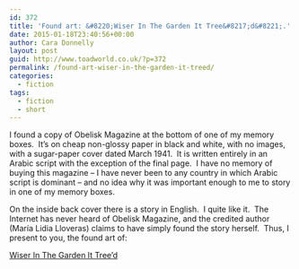 ```yaml
---
id: 372
title: 'Found art: &#8220;Wiser In The Garden It Tree&#8217;d&#8221;.'
date: 2015-01-18T23:40:56+00:00
author: Cara Donnelly
layout: post
guid: http://www.toadworld.co.uk/?p=372
permalink: /found-art-wiser-in-the-garden-it-treed/
categories:
  - fiction
tags:
  - fiction
  - short
---
```

I found a copy of Obelisk Magazine at the bottom of one of my memory boxes.  It&#8217;s on cheap non-glossy paper in black and white, with no images, with a sugar-paper cover dated March 1941.  It is written entirely in an Arabic script with the exception of the final page.  I have no memory of buying this magazine &#8211; I have never been to any country in which Arabic script is dominant &#8211; and no idea why it was important enough to me to story in one of my memory boxes.

On the inside back cover there is a story in English.  I quite like it.  The Internet has never heard of Obelisk Magazine, and the credited author (María Lidia Lloveras) claims to have simply found the story herself.  Thus, I present to you, the found art of:

[Wiser In The Garden It Tree&#8217;d](http://www.toadworld.co.uk/?page_id=370)